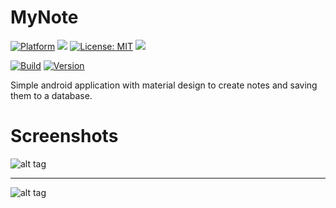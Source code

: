 # MyNote

[![Platform](https://img.shields.io/badge/platform-Android-blue.svg)](https://www.android.com)
<a target="_blank" href="https://android-arsenal.com/api?level=21" title="API21+"><img src="https://img.shields.io/badge/API-21+-blue.svg" /></a>
[![License: MIT](https://img.shields.io/badge/License-MIT-blue.svg)](https://opensource.org/licenses/MIT)
<a target="_blank" href="https://www.paypal.me/GuepardoApps" title="Donate using PayPal"><img src="https://img.shields.io/badge/paypal-donate-blue.svg" /></a>

[![Build](https://img.shields.io/badge/build-passing-green.svg)](https://github.com/GuepardoApps/MyNote/tree/master/release)
[![Version](https://img.shields.io/badge/version-v1.0.1.170902-blue.svg)](https://github.com/GuepardoApps/MyNote/tree/master/release/v1.0.1.170902.apk)

Simple android application with material design to create notes and saving them to a database.

# Screenshots

![alt tag](https://github.com/GuepardoApps/MyNote/blob/master/screenshots/header_001.png)
___________________________________

![alt tag](https://github.com/GuepardoApps/MyNote/blob/master/screenshots/header_002.png)